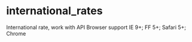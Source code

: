 # international_rates
International rate, work with API
Browser support IE 9+; FF 5+; Safari 5+; Chrome
